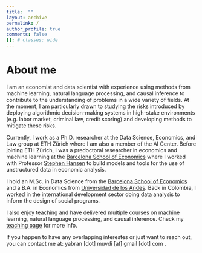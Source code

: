 ```yaml
---
title:  ""
layout: archive
permalink: /
author_profile: true
comments: false
[]: # classes: wide
---
```

# About me

I am an economist and data scientist with experience using methods from machine learning, natural language processing, and causal inference to contribute to the understanding of problems in a wide variety of fields. At the moment, I am particularly drawn to studying the risks introduced by deploying algorithmic decision-making systems in high-​stake environments (e.g. labor market, criminal law, credit scoring) and developing methods to mitigate these risks. 

Currently, I work as a Ph.D. researcher at the Data Science, Economics, and Law group at ETH Zürich where I am also a member of the AI Center. Before joining ETH Zürich, I was a predoctoral researcher in economics and machine learning at the [Barcelona School of Economics](https://datascience.bse.eu/team/yabra-muvdi/) where I worked with Professor [Stephen Hansen](https://sekhansen.github.io/) to build models and tools for the use of unstructured data in economic analysis. 

I hold an M.Sc. in Data Science from the [Barcelona School of Economics](https://bse.eu/) and a B.A. in Economics from [Universidad de los Andes](https://economia.uniandes.edu.co/). Back in Colombia, I worked in the international development sector doing data analysis to inform the design of social programs.

I also enjoy teaching and have delivered multiple courses on machine learning, natural language processing, and causal inference. Check my [teaching page](./teaching.md) for more info.

If you happen to have any overlapping interestes or just want to reach out, you can contact me at: yabran [dot] muvdi [at] gmail [dot] com .
